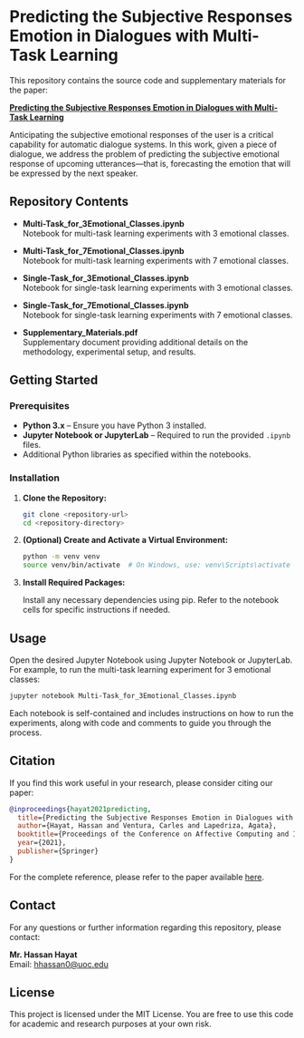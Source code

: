 # Predicting the Subjective Responses Emotion in Dialogues with Multi-Task Learning

This repository contains the source code and supplementary materials for the paper:

**[Predicting the Subjective Responses Emotion in Dialogues with Multi-Task Learning](https://link.springer.com/chapter/10.1007/978-3-031-36616-1_55)**

Anticipating the subjective emotional responses of the user is a critical capability for automatic dialogue systems. In this work, given a piece of dialogue, we address the problem of predicting the subjective emotional response of upcoming utterances—that is, forecasting the emotion that will be expressed by the next speaker.

## Repository Contents

- **Multi-Task_for_3Emotional_Classes.ipynb**  
  Notebook for multi-task learning experiments with 3 emotional classes.

- **Multi-Task_for_7Emotional_Classes.ipynb**  
  Notebook for multi-task learning experiments with 7 emotional classes.

- **Single-Task_for_3Emotional_Classes.ipynb**  
  Notebook for single-task learning experiments with 3 emotional classes.

- **Single-Task_for_7Emotional_Classes.ipynb**  
  Notebook for single-task learning experiments with 7 emotional classes.

- **Supplementary_Materials.pdf**  
  Supplementary document providing additional details on the methodology, experimental setup, and results.

## Getting Started

### Prerequisites

- **Python 3.x** – Ensure you have Python 3 installed.
- **Jupyter Notebook or JupyterLab** – Required to run the provided `.ipynb` files.
- Additional Python libraries as specified within the notebooks.

### Installation

1. **Clone the Repository:**

   ```bash
   git clone <repository-url>
   cd <repository-directory>
   ```

2. **(Optional) Create and Activate a Virtual Environment:**

   ```bash
   python -m venv venv
   source venv/bin/activate  # On Windows, use: venv\Scripts\activate
   ```

3. **Install Required Packages:**

   Install any necessary dependencies using pip. Refer to the notebook cells for specific instructions if needed.

## Usage

Open the desired Jupyter Notebook using Jupyter Notebook or JupyterLab. For example, to run the multi-task learning experiment for 3 emotional classes:

```bash
jupyter notebook Multi-Task_for_3Emotional_Classes.ipynb
```

Each notebook is self-contained and includes instructions on how to run the experiments, along with code and comments to guide you through the process.

## Citation

If you find this work useful in your research, please consider citing our paper:

```bibtex
@inproceedings{hayat2021predicting,
  title={Predicting the Subjective Responses Emotion in Dialogues with Multi-Task Learning},
  author={Hayat, Hassan and Ventura, Carles and Lapedriza, Agata},
  booktitle={Proceedings of the Conference on Affective Computing and Intelligent Interaction},
  year={2021},
  publisher={Springer}
}
```

For the complete reference, please refer to the paper available [here](https://link.springer.com/chapter/10.1007/978-3-031-36616-1_55).

## Contact

For any questions or further information regarding this repository, please contact:

**Mr. Hassan Hayat**  
Email: [hhassan0@uoc.edu](mailto:hhassan0@uoc.edu)

## License

This project is licensed under the MIT License. You are free to use this code for academic and research purposes at your own risk.
```
